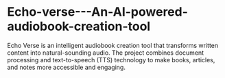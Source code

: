 # Echo-verse---An-AI-powered-audiobook-creation-tool
Echo Verse is an intelligent audiobook creation tool that transforms written content into natural-sounding audio. The project combines document processing and text-to-speech (TTS) technology to make books, articles, and notes more accessible and engaging.
